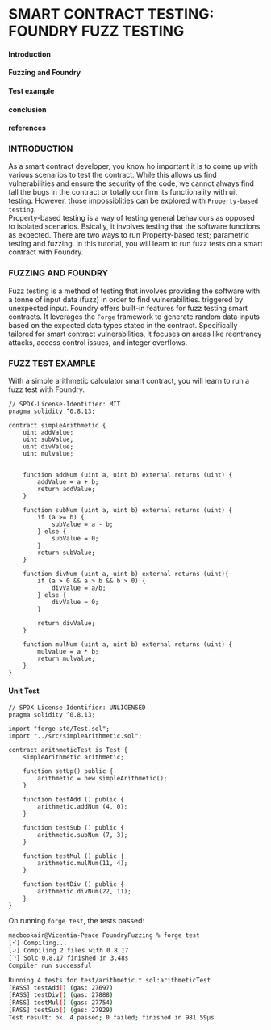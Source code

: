 # SMART CONTRACT TESTING: FOUNDRY FUZZ TESTING

#### Introduction  
#### Fuzzing and Foundry
#### Test example  
#### conclusion  
#### references  


### INTRODUCTION 
As a smart contract developer, you know ho important it is to come up with various scenarios to test the contract. While this allows us find vulnerabilities and ensure the security of the code, we cannot always find tall the bugs in the contract or totally confirm its functionality with uit testing. However, those impossiblities can be explored with `Property-based testing`.  
Property-based testing is a way of testing general behaviours as opposed to isolated scenarios. Bsically, it involves testing that the software functions as expected. There are two ways to run Property-based test; parametric testing and fuzzing.
In this tutorial, you will learn to run fuzz tests on a smart contract with Foundry.

### FUZZING AND FOUNDRY 
Fuzz testing  is a method of testing that involves providing the software with a tonne of input data (fuzz) in order to find vulnerabilities. triggered by unexpected input. 
Foundry offers built-in features for fuzz testing smart contracts. It leverages the `Forge` framework to generate random data inputs based on the expected data types stated in the contract. Specifically tailored for smart contract vulnerabilities, it focuses on areas like reentrancy attacks, access control issues, and integer overflows.

### FUZZ TEST EXAMPLE 
With a simple arithmetic calculator smart contract, you will learn to run a fuzz test with Foundry.

```solidity
// SPDX-License-Identifier: MIT
pragma solidity ^0.8.13;

contract simpleArithmetic {
    uint addValue;
    uint subValue;
    uint divValue;
    uint mulvalue;


    function addNum (uint a, uint b) external returns (uint) {
        addValue = a + b;
        return addValue;
    }

    function subNum (uint a, uint b) external returns (uint) {
        if (a >= b) {
            subValue = a - b;
        } else {
            subValue = 0;
        }
        return subValue;
    }

    function divNum (uint a, uint b) external returns (uint){
        if (a > 0 && a > b && b > 0) {
            divValue = a/b;
        } else {
            divValue = 0;
        }
        
        return divValue;
    }

    function mulNum (uint a, uint b) external returns (uint) {
        mulvalue = a * b;
        return mulvalue; 
    }
}
```

#### Unit Test 
```solidity
// SPDX-License-Identifier: UNLICENSED
pragma solidity ^0.8.13;

import "forge-std/Test.sol";
import "../src/simpleArithmetic.sol";

contract arithmeticTest is Test {
    simpleArithmetic arithmetic;

    function setUp() public {
        arithmetic = new simpleArithmetic();
    }

    function testAdd () public {
        arithmetic.addNum (4, 0);
    }

    function testSub () public {
        arithmetic.subNum (7, 3);
    }

    function testMul () public {
        arithmetic.mulNum(11, 4);
    }

    function testDiv () public {
        arithmetic.divNum(22, 11);
    }
}
``` 
On running `forge test`, the tests passed:
```bash
macbookair@Vicentia-Peace FoundryFuzzing % forge test
[⠊] Compiling...
[⠔] Compiling 2 files with 0.8.17
[⠑] Solc 0.8.17 finished in 3.48s
Compiler run successful

Running 4 tests for test/arithmetic.t.sol:arithmeticTest
[PASS] testAdd() (gas: 27697)
[PASS] testDiv() (gas: 27888)
[PASS] testMul() (gas: 27754)
[PASS] testSub() (gas: 27929)
Test result: ok. 4 passed; 0 failed; finished in 981.59µs
```